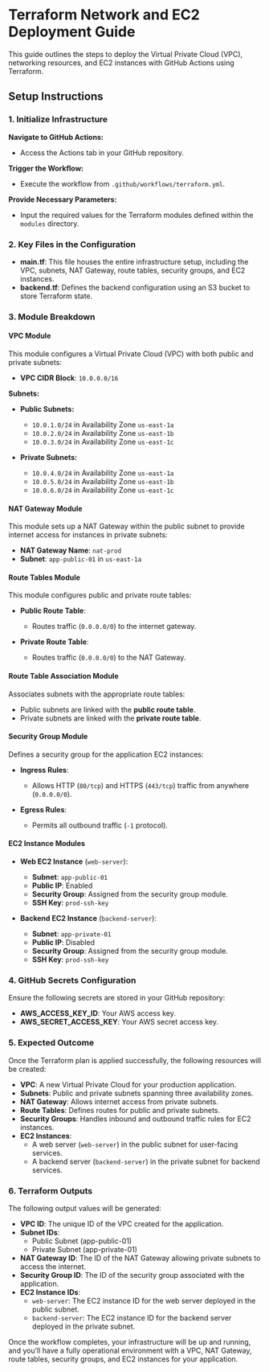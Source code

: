 # Terraform Network and EC2 Deployment Guide

This guide outlines the steps to deploy the Virtual Private Cloud (VPC), networking resources, and EC2 instances with GitHub Actions using Terraform.

## Setup Instructions

### 1. Initialize Infrastructure

**Navigate to GitHub Actions:**

- Access the Actions tab in your GitHub repository.

**Trigger the Workflow:**

- Execute the workflow from `.github/workflows/terraform.yml`.

**Provide Necessary Parameters:**

- Input the required values for the Terraform modules defined within the `modules` directory.

### 2. Key Files in the Configuration

- **main.tf**: This file houses the entire infrastructure setup, including the VPC, subnets, NAT Gateway, route tables, security groups, and EC2 instances.
- **backend.tf**: Defines the backend configuration using an S3 bucket to store Terraform state.

### 3. Module Breakdown

#### VPC Module

This module configures a Virtual Private Cloud (VPC) with both public and private subnets:

- **VPC CIDR Block**: `10.0.0.0/16`

**Subnets:**

- **Public Subnets:**
  - `10.0.1.0/24` in Availability Zone `us-east-1a`
  - `10.0.2.0/24` in Availability Zone `us-east-1b`
  - `10.0.3.0/24` in Availability Zone `us-east-1c`
  
- **Private Subnets:**
  - `10.0.4.0/24` in Availability Zone `us-east-1a`
  - `10.0.5.0/24` in Availability Zone `us-east-1b`
  - `10.0.6.0/24` in Availability Zone `us-east-1c`

#### NAT Gateway Module

This module sets up a NAT Gateway within the public subnet to provide internet access for instances in private subnets:

- **NAT Gateway Name**: `nat-prod`
- **Subnet**: `app-public-01` in `us-east-1a`

#### Route Tables Module

This module configures public and private route tables:

- **Public Route Table**:
    - Routes traffic (`0.0.0.0/0`) to the internet gateway.
    
- **Private Route Table**:
    - Routes traffic (`0.0.0.0/0`) to the NAT Gateway.

#### Route Table Association Module

Associates subnets with the appropriate route tables:

- Public subnets are linked with the **public route table**.
- Private subnets are linked with the **private route table**.

#### Security Group Module

Defines a security group for the application EC2 instances:

- **Ingress Rules**:
    - Allows HTTP (`80/tcp`) and HTTPS (`443/tcp`) traffic from anywhere (`0.0.0.0/0`).
    
- **Egress Rules**:
    - Permits all outbound traffic (`-1` protocol).

#### EC2 Instance Modules

- **Web EC2 Instance** (`web-server`):
    - **Subnet**: `app-public-01`
    - **Public IP**: Enabled
    - **Security Group**: Assigned from the security group module.
    - **SSH Key**: `prod-ssh-key`
    
- **Backend EC2 Instance** (`backend-server`):
    - **Subnet**: `app-private-01`
    - **Public IP**: Disabled
    - **Security Group**: Assigned from the security group module.
    - **SSH Key**: `prod-ssh-key`

### 4. GitHub Secrets Configuration

Ensure the following secrets are stored in your GitHub repository:

- **AWS_ACCESS_KEY_ID**: Your AWS access key.
- **AWS_SECRET_ACCESS_KEY**: Your AWS secret access key.

### 5. Expected Outcome

Once the Terraform plan is applied successfully, the following resources will be created:

- **VPC**: A new Virtual Private Cloud for your production application.
- **Subnets**: Public and private subnets spanning three availability zones.
- **NAT Gateway**: Allows internet access from private subnets.
- **Route Tables**: Defines routes for public and private subnets.
- **Security Groups**: Handles inbound and outbound traffic rules for EC2 instances.
- **EC2 Instances**:
    - A web server (`web-server`) in the public subnet for user-facing services.
    - A backend server (`backend-server`) in the private subnet for backend services.

### 6. Terraform Outputs

The following output values will be generated:

- **VPC ID**: The unique ID of the VPC created for the application.
- **Subnet IDs**:
    - Public Subnet (app-public-01)
    - Private Subnet (app-private-01)
- **NAT Gateway ID**: The ID of the NAT Gateway allowing private subnets to access the internet.
- **Security Group ID**: The ID of the security group associated with the application.
- **EC2 Instance IDs**:
    - `web-server`: The EC2 instance ID for the web server deployed in the public subnet.
    - `backend-server`: The EC2 instance ID for the backend server deployed in the private subnet.

Once the workflow completes, your infrastructure will be up and running, and you’ll have a fully operational environment with a VPC, NAT Gateway, route tables, security groups, and EC2 instances for your application.
